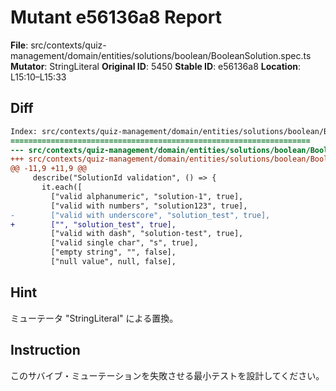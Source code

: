 # Mutant e56136a8 Report

**File**: src/contexts/quiz-management/domain/entities/solutions/boolean/BooleanSolution.spec.ts
**Mutator**: StringLiteral
**Original ID**: 5450
**Stable ID**: e56136a8
**Location**: L15:10–L15:33

## Diff

```diff
Index: src/contexts/quiz-management/domain/entities/solutions/boolean/BooleanSolution.spec.ts
===================================================================
--- src/contexts/quiz-management/domain/entities/solutions/boolean/BooleanSolution.spec.ts	original
+++ src/contexts/quiz-management/domain/entities/solutions/boolean/BooleanSolution.spec.ts	mutated #5450
@@ -11,9 +11,9 @@
     describe("SolutionId validation", () => {
       it.each([
         ["valid alphanumeric", "solution-1", true],
         ["valid with numbers", "solution123", true],
-        ["valid with underscore", "solution_test", true],
+        ["", "solution_test", true],
         ["valid with dash", "solution-test", true],
         ["valid single char", "s", true],
         ["empty string", "", false],
         ["null value", null, false],
```

## Hint

ミューテータ "StringLiteral" による置換。

## Instruction

このサバイブ・ミューテーションを失敗させる最小テストを設計してください。
